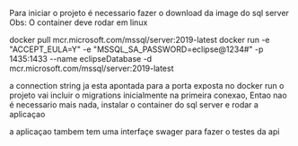 Para iniciar o projeto é necessario fazer o download da image do sql server
Obs: O container deve rodar em linux

docker pull mcr.microsoft.com/mssql/server:2019-latest
docker run -e "ACCEPT_EULA=Y" -e "MSSQL_SA_PASSWORD=eclipse@1234#" -p 1435:1433 --name eclipseDatabase -d mcr.microsoft.com/mssql/server:2019-latest

a connection string ja esta apontada para a porta exposta no docker run
o projeto vai incluir o migrations inicialmente na primeira conexao,
Entao nao é necessario mais nada, instalar o container do sql server e rodar a aplicaçao

a aplicaçao tambem tem uma interfaçe swager para fazer o testes da api
